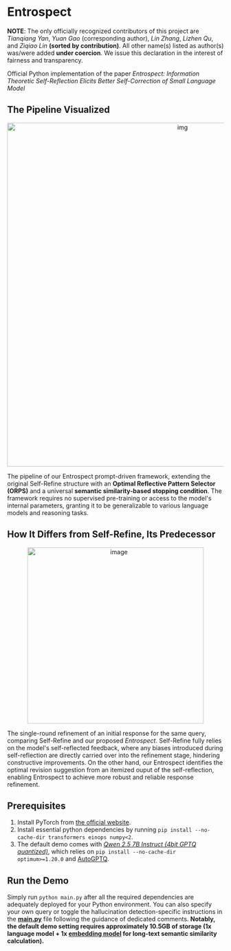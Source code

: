 # Entrospect

**NOTE**: The only officially recognized contributors of this project are _Tianqiang Yan_, _Yuan Gao_ (corresponding author), _Lin Zhang_, _Lizhen Qu_, and _Ziqiao Lin_ **(sorted by contribution)**. All other name(s) listed as author(s) was/were added **under coercion**. We issue this declaration in the interest of fairness and transparency.

Official Python implementation of the paper _Entrospect: Information Theoretic Self-Reflection Elicits Better Self-Correction of Small Language Model_

## The Pipeline Visualized

<p align="center">
  <img src="https://github.com/user-attachments/assets/9a858a53-c83d-42f0-9fcf-f6d172bc5ef4" alt="img" width="800">
</p>

The pipeline of our Entrospect prompt-driven framework, extending the original Self-Refine structure with an **Optimal Reflective Pattern Selector (ORPS)** and a universal **semantic similarity-based stopping condition**. The framework requires no supervised pre-training or access to the model's internal parameters, granting it to be generalizable to various language models and reasoning tasks.

## How It Differs from Self-Refine, Its Predecessor

<p align="center">
  <img width="410" alt="image" src="https://github.com/user-attachments/assets/a2345206-3b04-4519-ad77-11498726136c">
</p>

The single-round refinement of an initial response for the same query, comparing Self-Refine and our proposed _Entrospect_. Self-Refine fully relies on the model's self-reflected feedback, where any biases introduced during self-reflection are directly carried over into the refinement stage, hindering constructive improvements. On the other hand, our Entrospect identifies the optimal revision suggestion from an itemized ouput of the self-reflection, enabling Entrospect to achieve more robust and reliable response refinement.

## Prerequisites
1. Install PyTorch from [the official website](https://pytorch.org/get-started/previous-versions/).
2. Install essential python dependencies by running ```pip install --no-cache-dir transformers einops numpy<2```.
3. The default demo comes with [_Qwen 2.5 7B Instruct (4bit GPTQ quantized)_](https://huggingface.co/Qwen/Qwen2.5-7B-Instruct-GPTQ-Int4), which relies on ```pip install --no-cache-dir optimum>=1.20.0``` and [AutoGPTQ](https://github.com/AutoGPTQ/AutoGPTQ).

## Run the Demo
Simply run ```python main.py``` after all the required dependencies are adequately deployed for your Python environment. You can also specify your own query or toggle the hallucination detection-specific instructions in the [**main.py**](https://github.com/henryyantq/Entrospect/blob/main/main.py) file following the guidance of dedicated comments. **Notably, the default demo setting requires approximately 10.5GB of storage (1x language model + 1x [embedding model](https://huggingface.co/jinaai/jina-embeddings-v3) for long-text semantic similarity calculation).**
